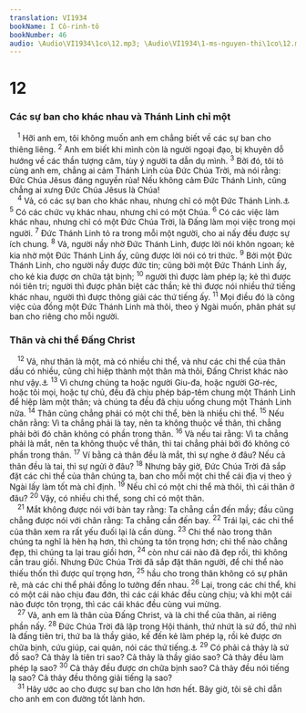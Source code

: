 ```yaml
---
translation: VI1934
bookName: I Cô-rinh-tô 
bookNumber: 46
audio: \Audio\VI1934\1co\12.mp3; \Audio\VI1934\1-ms-nguyen-thi\1co\12.mp3; \Audio\VI1934\2-ms-david-dong\1co\12.mp3
---
```


<div class="title"><h1>12</h1><h3>Các sự ban cho khác nhau và Thánh Linh chỉ một</h3></div>
<span class="verse 1co_12_1"> <sup>1</sup> Hỡi anh em, tôi không muốn anh em chẳng biết về các sự ban cho thiêng liêng. </span>
<span class="verse 1co_12_2"><sup>2</sup> Anh em biết khi mình còn là người ngoại đạo, bị khuyên dỗ hướng về các thần tượng câm, tùy ý người ta dẫn dụ mình. </span>
<span class="verse 1co_12_3"><sup>3</sup> Bởi đó, tôi tỏ cùng anh em, chẳng ai cảm Thánh Linh của Đức Chúa Trời, mà nói rằng: Đức Chúa Jêsus đáng nguyền rủa! Nếu không cảm Đức Thánh Linh, cũng chẳng ai xưng Đức Chúa Jêsus là Chúa! <br/></span>
<span class="verse 1co_12_4"> <sup>4</sup> Vả, có các sự ban cho khác nhau, nhưng chỉ có một Đức Thánh Linh.<a data-toggle="tooltip" data-placement="bottom" title="Ro 12:6-8">⚓</a></span>
<span class="verse 1co_12_5"><sup>5</sup> Có các chức vụ khác nhau, nhưng chỉ có một Chúa. </span>
<span class="verse 1co_12_6"><sup>6</sup> Có các việc làm khác nhau, nhưng chỉ có một Đức Chúa Trời, là Đấng làm mọi việc trong mọi người. </span>
<span class="verse 1co_12_7"><sup>7</sup> Đức Thánh Linh tỏ ra trong mỗi một người, cho ai nấy đều được sự ích chung. </span>
<span class="verse 1co_12_8"><sup>8</sup> Vả, người nầy nhờ Đức Thánh Linh, được lời nói khôn ngoan; kẻ kia nhờ một Đức Thánh Linh ấy, cũng được lời nói có tri thức. </span>
<span class="verse 1co_12_9"><sup>9</sup> Bởi một Đức Thánh Linh, cho người nầy được đức tin; cũng bởi một Đức Thánh Linh ấy, cho kẻ kia được ơn chữa tật bịnh; </span>
<span class="verse 1co_12_10"><sup>10</sup> người thì được làm phép lạ; kẻ thì được nói tiên tri; người thì được phân biệt các thần; kẻ thì được nói nhiều thứ tiếng khác nhau, người thì được thông giải các thứ tiếng ấy. </span>
<span class="verse 1co_12_11"><sup>11</sup> Mọi điều đó là công việc của đồng một Đức Thánh Linh mà thôi, theo ý Ngài muốn, phân phát sự ban cho riêng cho mỗi người. <br/></span>
<div class="title"><h3>Thân và chi thể Đấng Christ</h3></div>
<span class="verse 1co_12_12"> <sup>12</sup> Vả, như thân là một, mà có nhiều chi thể, và như các chi thể của thân dầu có nhiều, cũng chỉ hiệp thành một thân mà thôi, Đấng Christ khác nào như vậy.<a data-toggle="tooltip" data-placement="bottom" title="Ro 12:4-5">⚓</a></span>
<span class="verse 1co_12_13"><sup>13</sup> Vì chưng chúng ta hoặc người Giu-đa, hoặc người Gờ-réc, hoặc tôi mọi, hoặc tự chủ, đều đã chịu phép báp-têm chung một Thánh Linh để hiệp làm một thân; và chúng ta đều đã chịu uống chung một Thánh Linh nữa. </span>
<span class="verse 1co_12_14"><sup>14</sup> Thân cũng chẳng phải có một chi thể, bèn là nhiều chi thể. </span>
<span class="verse 1co_12_15"><sup>15</sup> Nếu chân rằng: Vì ta chẳng phải là tay, nên ta không thuộc về thân, thì chẳng phải bởi đó chân không có phần trong thân. </span>
<span class="verse 1co_12_16"><sup>16</sup> Và nếu tai rằng: Vì ta chẳng phải là mắt, nên ta không thuộc về thân, thì tai chẳng phải bởi đó không có phần trong thân. </span>
<span class="verse 1co_12_17"><sup>17</sup> Ví bằng cả thân đều là mắt, thì sự nghe ở đâu? Nếu cả thân đều là tai, thì sự ngửi ở đâu? </span>
<span class="verse 1co_12_18"><sup>18</sup> Nhưng bây giờ, Đức Chúa Trời đã sắp đặt các chi thể của thân chúng ta, ban cho mỗi một chi thể cái địa vị theo ý Ngài lấy làm tốt mà chỉ định. </span>
<span class="verse 1co_12_19"><sup>19</sup> Nếu chỉ có một chi thể mà thôi, thì cái thân ở đâu? </span>
<span class="verse 1co_12_20"><sup>20</sup> Vậy, có nhiều chi thể, song chỉ có một thân. <br/></span>
<span class="verse 1co_12_21"> <sup>21</sup> Mắt không được nói với bàn tay rằng: Ta chẳng cần đến mầy; đầu cũng chẳng được nói với chân rằng: Ta chẳng cần đến bay. </span>
<span class="verse 1co_12_22"><sup>22</sup> Trái lại, các chi thể của thân xem ra rất yếu đuối lại là cần dùng. </span>
<span class="verse 1co_12_23"><sup>23</sup> Chi thể nào trong thân chúng ta nghĩ là hèn hạ hơn, thì chúng ta tôn trọng hơn; chi thể nào chẳng đẹp, thì chúng ta lại trau giồi hơn, </span>
<span class="verse 1co_12_24"><sup>24</sup> còn như cái nào đã đẹp rồi, thì không cần trau giồi. Nhưng Đức Chúa Trời đã sắp đặt thân người, để chi thể nào thiếu thốn thì được quí trọng hơn, </span>
<span class="verse 1co_12_25"><sup>25</sup> hầu cho trong thân không có sự phân rẽ, mà các chi thể phải đồng lo tưởng đến nhau. </span>
<span class="verse 1co_12_26"><sup>26</sup> Lại, trong các chi thể, khi có một cái nào chịu đau đớn, thì các cái khác đều cùng chịu; và khi một cái nào được tôn trọng, thì các cái khác đều cùng vui mừng. <br/></span>
<span class="verse 1co_12_27"> <sup>27</sup> Vả, anh em là thân của Đấng Christ, và là chi thể của thân, ai riêng phần nấy. </span>
<span class="verse 1co_12_28"><sup>28</sup> Đức Chúa Trời đã lập trong Hội thánh, thứ nhứt là sứ đồ, thứ nhì là đấng tiên tri, thứ ba là thầy giáo, kế đến kẻ làm phép lạ, rồi kẻ được ơn chữa bịnh, cứu giúp, cai quản, nói các thứ tiếng.<a data-toggle="tooltip" data-placement="bottom" title="Eph 4:11">⚓</a></span>
<span class="verse 1co_12_29"><sup>29</sup> Có phải cả thảy là sứ đồ sao? Cả thảy là tiên tri sao? Cả thảy là thầy giáo sao? Cả thảy đều làm phép lạ sao? </span>
<span class="verse 1co_12_30"><sup>30</sup> Cả thảy đều được ơn chữa bịnh sao? Cả thảy đều nói tiếng lạ sao? Cả thảy đều thông giải tiếng lạ sao? <br/></span>
<span class="verse 1co_12_31"> <sup>31</sup> Hãy ước ao cho được sự ban cho lớn hơn hết. Bây giờ, tôi sẽ chỉ dẫn cho anh em con đường tốt lành hơn. <br/></span>
